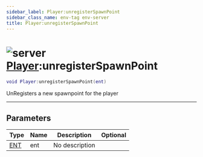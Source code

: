 ```yaml
---
sidebar_label: Player:unregisterSpawnPoint
sidebar_class_name: env-tag env-server
title: Player:unregisterSpawnPoint
---
```


# <img src='/img/wiki/server.png' alt='server' data-tag='env-tag' /> [Player](../player/README.md):unregisterSpawnPoint

```lua
void Player:unregisterSpawnPoint(ent)
```

UnRegisters a new spawnpoint for the player<br/>

-----------------
## Parameters

| Type   | Name | Description | Optional |
| ------ | ---- | ----------- | -------: |
| [ENT](../ent/README.md) | ent | No description |   |
